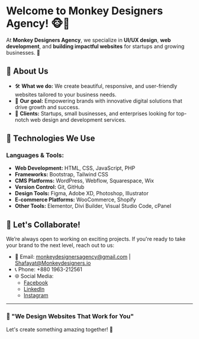 # Welcome to Monkey Designers Agency! 🐵🎨  

At **Monkey Designers Agency**, we specialize in **UI/UX design**, **web development**, and **building impactful websites** for startups and growing businesses. 🚀  

## 🌟 About Us  
- 🛠 **What we do:** We create beautiful, responsive, and user-friendly websites tailored to your business needs.  
- 🌱 **Our goal:** Empowering brands with innovative digital solutions that drive growth and success.  
- 💼 **Clients:** Startups, small businesses, and enterprises looking for top-notch web design and development services.  

## 🔧 Technologies We Use  
### **Languages & Tools:**  
- **Web Development:** HTML, CSS, JavaScript, PHP  
- **Frameworks:** Bootstrap, Tailwind CSS  
- **CMS Platforms:** WordPress, Webflow, Squarespace, Wix  
- **Version Control:** Git, GitHub  
- **Design Tools:** Figma, Adobe XD, Photoshop, Illustrator  
- **E-commerce Platforms:** WooCommerce, Shopify  
- **Other Tools:** Elementor, Divi Builder, Visual Studio Code, cPanel  

## 🤝 Let's Collaborate!  
We’re always open to working on exciting projects. If you're ready to take your brand to the next level, reach out to us:  
- 📧 Email: monkeydesignersagency@gmail.com | Shafayat@Monkeydesigners.io  
- 📞 Phone: +880 1963-212561  
- 🌐 Social Media:  
  - [Facebook](https://www.facebook.com/profile.php?id=61565789643509)  
  - [LinkedIn](https://www.linkedin.com/company/monkey-designers-agency-io.)
  - [Instagram](https://www.instagram.com/monkey_designers.agency/profilecard/?igsh=MTBkbWF6MnQ5dnF0Yw%3D%3D)

---

### 🚀 "We Design Websites That Work for You"  

Let's create something amazing together! 🌟  
